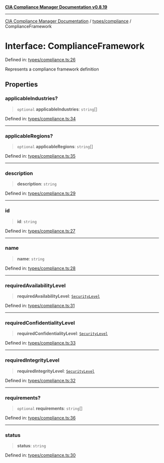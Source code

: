 [**CIA Compliance Manager Documentation v0.8.19**](../../../README.md)

***

[CIA Compliance Manager Documentation](../../../modules.md) / [types/compliance](../README.md) / ComplianceFramework

# Interface: ComplianceFramework

Defined in: [types/compliance.ts:26](https://github.com/Hack23/cia-compliance-manager/blob/8a17389ebf0d2a027875b835eec814811b99abcc/src/types/compliance.ts#L26)

Represents a compliance framework definition

## Properties

### applicableIndustries?

> `optional` **applicableIndustries**: `string`[]

Defined in: [types/compliance.ts:34](https://github.com/Hack23/cia-compliance-manager/blob/8a17389ebf0d2a027875b835eec814811b99abcc/src/types/compliance.ts#L34)

***

### applicableRegions?

> `optional` **applicableRegions**: `string`[]

Defined in: [types/compliance.ts:35](https://github.com/Hack23/cia-compliance-manager/blob/8a17389ebf0d2a027875b835eec814811b99abcc/src/types/compliance.ts#L35)

***

### description

> **description**: `string`

Defined in: [types/compliance.ts:29](https://github.com/Hack23/cia-compliance-manager/blob/8a17389ebf0d2a027875b835eec814811b99abcc/src/types/compliance.ts#L29)

***

### id

> **id**: `string`

Defined in: [types/compliance.ts:27](https://github.com/Hack23/cia-compliance-manager/blob/8a17389ebf0d2a027875b835eec814811b99abcc/src/types/compliance.ts#L27)

***

### name

> **name**: `string`

Defined in: [types/compliance.ts:28](https://github.com/Hack23/cia-compliance-manager/blob/8a17389ebf0d2a027875b835eec814811b99abcc/src/types/compliance.ts#L28)

***

### requiredAvailabilityLevel

> **requiredAvailabilityLevel**: [`SecurityLevel`](../../cia/type-aliases/SecurityLevel.md)

Defined in: [types/compliance.ts:31](https://github.com/Hack23/cia-compliance-manager/blob/8a17389ebf0d2a027875b835eec814811b99abcc/src/types/compliance.ts#L31)

***

### requiredConfidentialityLevel

> **requiredConfidentialityLevel**: [`SecurityLevel`](../../cia/type-aliases/SecurityLevel.md)

Defined in: [types/compliance.ts:33](https://github.com/Hack23/cia-compliance-manager/blob/8a17389ebf0d2a027875b835eec814811b99abcc/src/types/compliance.ts#L33)

***

### requiredIntegrityLevel

> **requiredIntegrityLevel**: [`SecurityLevel`](../../cia/type-aliases/SecurityLevel.md)

Defined in: [types/compliance.ts:32](https://github.com/Hack23/cia-compliance-manager/blob/8a17389ebf0d2a027875b835eec814811b99abcc/src/types/compliance.ts#L32)

***

### requirements?

> `optional` **requirements**: `string`[]

Defined in: [types/compliance.ts:36](https://github.com/Hack23/cia-compliance-manager/blob/8a17389ebf0d2a027875b835eec814811b99abcc/src/types/compliance.ts#L36)

***

### status

> **status**: `string`

Defined in: [types/compliance.ts:30](https://github.com/Hack23/cia-compliance-manager/blob/8a17389ebf0d2a027875b835eec814811b99abcc/src/types/compliance.ts#L30)
